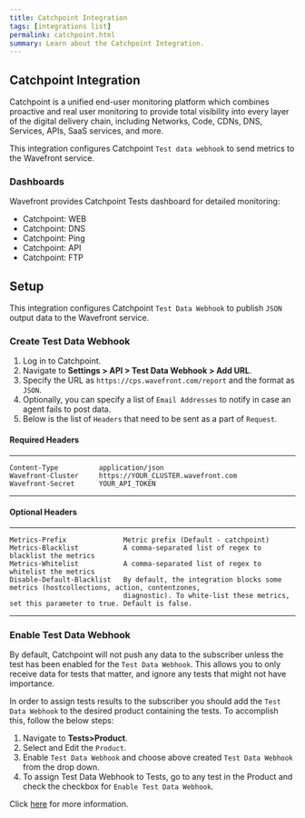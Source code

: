 ```yaml
---
title: Catchpoint Integration
tags: [integrations list]
permalink: catchpoint.html
summary: Learn about the Catchpoint Integration.
---
```

## Catchpoint Integration

Catchpoint is a unified end-user monitoring platform which combines proactive and real user monitoring to provide total visibility into every layer of the digital delivery chain, including Networks, Code, CDNs, DNS, Services, APIs, SaaS services, and more.

This integration configures Catchpoint `Test data webhook` to send metrics to the Wavefront service.

### Dashboards

Wavefront provides Catchpoint Tests dashboard for detailed monitoring:

- Catchpoint: WEB
- Catchpoint: DNS
- Catchpoint: Ping
- Catchpoint: API
- Catchpoint: FTP
## Setup

This integration configures Catchpoint `Test Data Webhook` to publish `JSON` output data to the Wavefront service.

### Create Test Data Webhook
1. Log in to Catchpoint.
2. Navigate to **Settings > API > Test Data Webhook > Add URL**.
3. Specify the URL as `https://cps.wavefront.com/report` and the format as `JSON`.
4. Optionally, you can specify a list of `Email Addresses` to notify in case an agent fails to post data.
5. Below is the list of `Headers` that need to be sent as a part of `Request`.

#### Required Headers
-------     ------
    Content-Type          application/json    
    Wavefront-Cluster     https://YOUR_CLUSTER.wavefront.com
    Wavefront-Secret      YOUR_API_TOKEN
-------     ------

#### Optional Headers  
-------     ------
    Metrics-Prefix              Metric prefix (Default - catchpoint)
    Metrics-Blacklist           A comma-separated list of regex to blacklist the metrics
    Metrics-Whitelist           A comma-separated list of regex to whitelist the metrics
    Disable-Default-Blacklist   By default, the integration blocks some metrics (hostcollections, action, contentzones,
                                diagnostic). To white-list these metrics, set this parameter to true. Default is false.
-------     ------

### Enable Test Data Webhook
By default, Catchpoint will not push any data to the subscriber unless the test has been enabled for the `Test Data Webhook`. This allows you to only receive data for tests that matter, and ignore any tests that might not have importance.

In order to assign tests results to the subscriber you should add the `Test Data Webhook` to the desired product containing the tests. To accomplish this, follow the below steps:

1. Navigate to **Tests>Product**.
2. Select and Edit the `Product`.
3. Enable `Test Data Webhook` and choose above created `Test Data Webhook` from the drop down.
4. To assign Test Data Webhook to Tests, go to any test in the Product and check the checkbox for `Enable Test Data Webhook`.

Click [here](https://support.catchpoint.com/hc/en-us/articles/115005282906) for more information.


